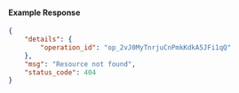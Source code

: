 <!-- Code generated for API Clients. DO NOT EDIT. -->

#### Example Response

```json
{
	"details": {
		"operation_id": "op_2vJ0MyTnrjuCnPmkKdkA5JFi1qQ"
	},
	"msg": "Resource not found",
	"status_code": 404
}
```
